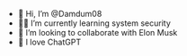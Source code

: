 - 👋 Hi, I’m @Damdum08
- 👨‍💻 I’m currently learning system security
- 🤡 I’m looking to collaborate with Elon Musk
- 🤩 I love ChatGPT
